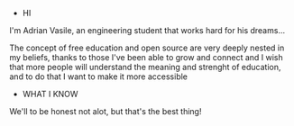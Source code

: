 - HI

I'm Adrian Vasile,
an engineering student that works hard for his dreams...

The concept of free education and open source are very deeply nested in my beliefs,
thanks to those I've been able to grow and connect and I wish that more people will
understand the meaning and strenght of education, and to do that I want to make it 
more accessible

- WHAT I KNOW 

We'll to be honest not alot,
but that's the best thing!

<!---
AdrianVasile-GH/AdrianVasile-GH is a ✨ special ✨ repository because its `README.md` (this file) appears on your GitHub profile.
You can click the Preview link to take a look at your changes.
--->

